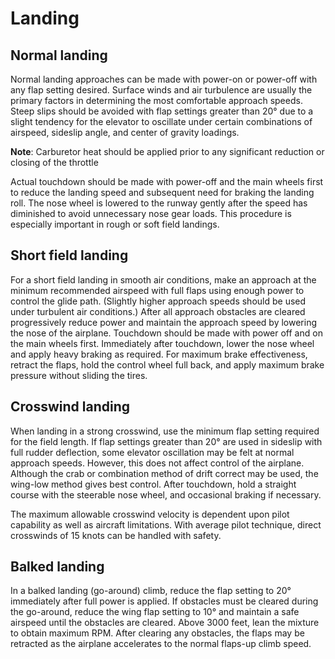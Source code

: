 # Landing

## Normal landing

Normal landing approaches can be made with power-on or power-off with any flap setting desired. Surface winds and air turbulence are usually the primary factors in determining the most comfortable approach speeds. Steep slips should be avoided with flap settings greater than 20° due to a slight tendency for the elevator to oscillate under certain combinations of airspeed, sideslip angle, and center of gravity loadings.

**Note**: Carburetor heat should be applied prior to any significant reduction or closing of the throttle

Actual touchdown should be made with power-off and the main wheels first to reduce the landing speed and subsequent need for braking the landing roll. The nose wheel is lowered to the runway gently after the speed has diminished to avoid unnecessary nose gear loads. This procedure is especially important in rough or soft field landings.

## Short field landing

For a short field landing in smooth air conditions, make an approach at the minimum recommended airspeed with full flaps using enough power to control the glide path. (Slightly higher approach speeds should be used under turbulent air conditions.) After all approach obstacles are cleared progressively reduce power and maintain the approach speed by lowering the nose of the airplane. Touchdown should be made with power off and on the main wheels first. Immediately after touchdown, lower the nose wheel and apply heavy braking as required. For maximum brake effectiveness, retract the flaps, hold the control wheel full back, and apply maximum brake pressure without sliding the tires.

## Crosswind landing

When landing in a strong crosswind, use the minimum flap setting required for the field length. If flap settings greater than 20° are used in sideslip with full rudder deflection, some elevator oscillation may be felt at normal approach speeds. However, this does not affect control of the airplane. Although the crab or combination method of drift correct may be used, the wing-low method gives best control. After touchdown, hold a straight course with the steerable nose wheel, and occasional braking if necessary.

The maximum allowable crosswind velocity is dependent upon pilot capability as well as aircraft limitations. With average pilot technique, direct crosswinds of 15 knots can be handled with safety.

## Balked landing

In a balked landing (go-around) climb, reduce the flap setting to 20° immediately after full power is applied. If obstacles must be cleared during the go-around, reduce the wing flap setting to 10° and maintain a safe airspeed until the obstacles are cleared. Above 3000 feet, lean the mixture to obtain maximum RPM. After clearing any obstacles, the flaps may be retracted as the airplane accelerates to the normal flaps-up climb speed.

